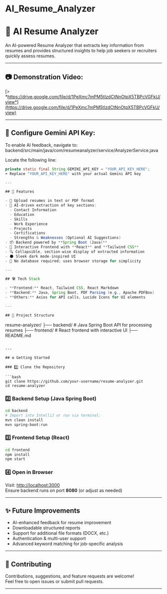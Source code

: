 # AI_Resume_Analyzer

# 📝 AI Resume Analyzer

An AI-powered Resume Analyzer that extracts key information from resumes and provides structured insights to help job seekers or recruiters quickly assess resumes.

---

## 📷 Demonstration Video:

[> *https://drive.google.com/file/d/1PeXmc7mPM5tIzdCtNnOtpX5TBPcVGFkU/view*](https://drive.google.com/file/d/1PeXmc7mPM5tIzdCtNnOtpX5TBPcVGFkU/view)

---

## 🔑 Configure Gemini API Key:

To enable AI feedback, navigate to: backend/src/main/java/com/resumeanalyzer/service/AnalyzerService.java

Locate the following line:

```java
private static final String GEMINI_API_KEY = "YOUR_API_KEY_HERE";
➡️ Replace "YOUR_API_KEY_HERE" with your actual Gemini API key

---

## 🚀 Features

- 📄 Upload resumes in text or PDF format  
- 🧠 AI-driven extraction of key sections:
  - Contact Information  
  - Education  
  - Skills  
  - Work Experience  
  - Projects  
  - Certifications  
  - Strengths & Weaknesses (Optional AI Suggestions)  
- 📦 Backend powered by **Spring Boot (Java)**  
- 🎨 Interactive Frontend with **React** and **Tailwind CSS**  
- 🔍 Collapsible, section-wise display of extracted information  
- 🌑 Sleek dark mode-inspired UI  
- 📂 No database required; uses browser storage for simplicity  

---

## 🛠 Tech Stack

- **Frontend:** React, Tailwind CSS, React Markdown  
- **Backend:** Java, Spring Boot, PDF Parsing (e.g., Apache PDFBox)  
- **Others:** Axios for API calls, Lucide Icons for UI elements  

---

## 📁 Project Structure

```
resume-analyzer/
├── backend/           # Java Spring Boot API for processing resumes
├── frontend/          # React frontend with interactive UI
├── README.md
```

---

## ⚙️ Getting Started

### 1️⃣ Clone the Repository

```bash
git clone https://github.com/your-username/resume-analyzer.git
cd resume-analyzer
```

### 2️⃣ Backend Setup (Java Spring Boot)

```bash
cd backend
# Import into IntelliJ or run via terminal:
mvn clean install
mvn spring-boot:run
```

### 3️⃣ Frontend Setup (React)

```bash
cd frontend
npm install
npm start
```

### 4️⃣ Open in Browser

Visit: [http://localhost:3000](http://localhost:3000)  
Ensure backend runs on port **8080** (or adjust as needed)

---



## ✨ Future Improvements

- AI-enhanced feedback for resume improvement  
- Downloadable structured reports  
- Support for additional file formats (DOCX, etc.)  
- Authentication & multi-user support  
- Advanced keyword matching for job-specific analysis  

---

## 🤝 Contributing

Contributions, suggestions, and feature requests are welcome!  
Feel free to open issues or submit pull requests.

---

